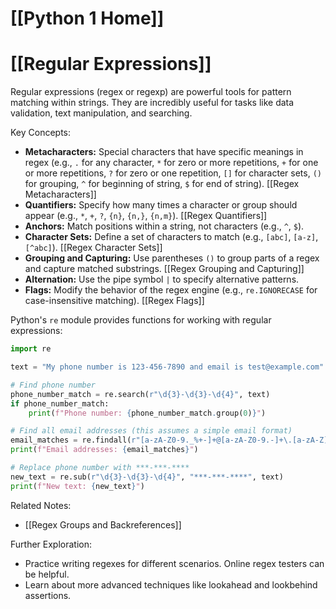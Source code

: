 # [[Python 1 Home]]
# [[Regular Expressions]] 
Regular expressions (regex or regexp) are powerful tools for pattern matching within strings.  They are incredibly useful for tasks like data validation, text manipulation, and searching.

Key Concepts:

* **Metacharacters:** Special characters that have specific meanings in regex (e.g., `.` for any character, `*` for zero or more repetitions, `+` for one or more repetitions, `?` for zero or one repetition, `[]` for character sets, `()` for grouping, `^` for beginning of string, `$` for end of string). [[Regex Metacharacters]]
* **Quantifiers:**  Specify how many times a character or group should appear (e.g., `*`, `+`, `?`, `{n}`, `{n,}`, `{n,m}`). [[Regex Quantifiers]]
* **Anchors:**  Match positions within a string, not characters (e.g., `^`, `$`).
* **Character Sets:** Define a set of characters to match (e.g., `[abc]`, `[a-z]`, `[^abc]`). [[Regex Character Sets]]
* **Grouping and Capturing:** Use parentheses `()` to group parts of a regex and capture matched substrings. [[Regex Grouping and Capturing]]
* **Alternation:** Use the pipe symbol `|` to specify alternative patterns.
* **Flags:** Modify the behavior of the regex engine (e.g., `re.IGNORECASE` for case-insensitive matching). [[Regex Flags]]

Python's `re` module provides functions for working with regular expressions:

```python
import re

text = "My phone number is 123-456-7890 and email is test@example.com"

# Find phone number
phone_number_match = re.search(r"\d{3}-\d{3}-\d{4}", text)
if phone_number_match:
    print(f"Phone number: {phone_number_match.group(0)}")

# Find all email addresses (this assumes a simple email format)
email_matches = re.findall(r"[a-zA-Z0-9._%+-]+@[a-zA-Z0-9.-]+\.[a-zA-Z]{2,}", text)
print(f"Email addresses: {email_matches}")

# Replace phone number with ***-***-****
new_text = re.sub(r"\d{3}-\d{3}-\d{4}", "***-***-****", text)
print(f"New text: {new_text}")

```

Related Notes:

- [[Regex Groups and Backreferences]]


Further Exploration:

*  Practice writing regexes for different scenarios.  Online regex testers can be helpful.
* Learn about more advanced techniques like lookahead and lookbehind assertions.



